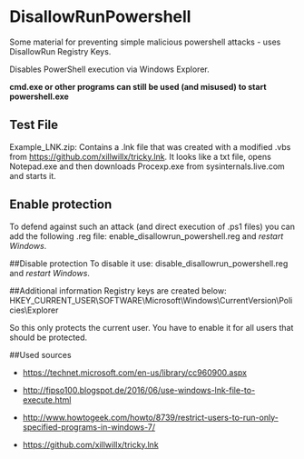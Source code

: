 # DisallowRunPowershell
Some material for preventing simple malicious powershell attacks - uses DisallowRun Registry Keys.

Disables PowerShell execution via Windows Explorer.

**cmd.exe or other programs can still be used (and misused) to start powershell.exe**

## Test File
Example_LNK.zip: Contains a .lnk file that was created with a modified .vbs from https://github.com/xillwillx/tricky.lnk. It looks like a txt file, opens Notepad.exe and then downloads Procexp.exe from sysinternals.live.com and starts it.

## Enable protection
To defend against such an attack (and direct execution of .ps1 files) you can add the following .reg file:  	enable_disallowrun_powershell.reg and _restart Windows_.

##Disable protection
To disable it use: disable_disallowrun_powershell.reg and _restart Windows_.

##Additional information
Registry keys are created below: HKEY_CURRENT_USER\SOFTWARE\Microsoft\Windows\CurrentVersion\Policies\Explorer

So this only protects the current user. You have to enable it for all users that should be protected.

##Used sources
* https://technet.microsoft.com/en-us/library/cc960900.aspx

* http://fipso100.blogspot.de/2016/06/use-windows-lnk-file-to-execute.html

* http://www.howtogeek.com/howto/8739/restrict-users-to-run-only-specified-programs-in-windows-7/

* https://github.com/xillwillx/tricky.lnk
